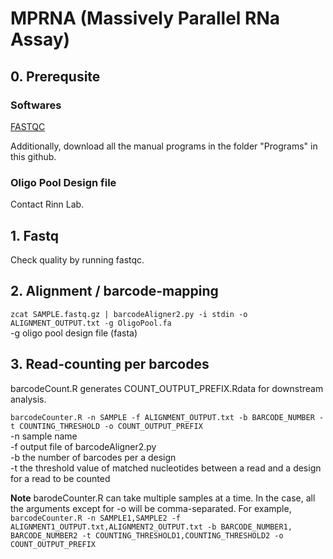 # MPRNA (Massively Parallel RNa Assay)

## 0. Prerequsite

### Softwares
[FASTQC](https://www.bioinformatics.babraham.ac.uk/projects/fastqc/)

Additionally, download all the manual programs in the folder "Programs" in this github.

### Oligo Pool Design file
Contact Rinn Lab.

## 1. Fastq

Check quality by running fastqc.

## 2. Alignment / barcode-mapping

`zcat SAMPLE.fastq.gz | barcodeAligner2.py -i stdin -o ALIGNMENT_OUTPUT.txt -g OligoPool.fa`\
-g oligo pool design file (fasta)

## 3. Read-counting per barcodes

barcodeCount.R generates COUNT_OUTPUT_PREFIX.Rdata for downstream analysis.

`barcodeCounter.R -n SAMPLE -f ALIGNMENT_OUTPUT.txt -b BARCODE_NUMBER -t COUNTING_THRESHOLD -o COUNT_OUTPUT_PREFIX`\
-n sample name\
-f output file of barcodeAligner2.py\
-b the number of barcodes per a design\
-t the threshold value of matched nucleotides between a read and a design for a read to be counted

**Note** barodeCounter.R can take multiple samples at a time. In the case, all the arguments except for -o will be comma-separated. For example,\
`barcodeCounter.R -n SAMPLE1,SAMPLE2 -f ALIGNMENT1_OUTPUT.txt,ALIGNMENT2_OUTPUT.txt -b BARCODE_NUMBER1, BARCODE_NUMBER2 -t COUNTING_THRESHOLD1,COUNTING_THRESHOLD2 -o COUNT_OUTPUT_PREFIX`


